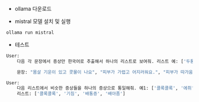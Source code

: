 
- ollama 다운로드

- mistral 모델 설치 및 실행
```sh
ollama run mistral
```

- 테스트
```sh
User:
    다음 각 문장에서 증상만 한국어로 추출해서 하나의 리스트로 보여줘. 리스트 예: ['두통', '기침', '가려움', '어지럼중']

    문장: "몸살 기운이 있고 콧물이 나요", "피부가 가렵고 어지러워요.", "피부가 따가움", "머리가 띵함", "자꾸 콜록콜록 기침이 나고 가래가 나와요"
```

```sh
User:
    다음 리스트에서 비슷한 증상들을 하나의 증상으로 통일해줘. 예1: ['콜록콜록', '에취', '기침', '가래', '배아픔', '복통', '배가아픔'] -> ['기침', '복통']
    리스트: ['콜록콜록', '기침', '배통증', '배아픔']
```